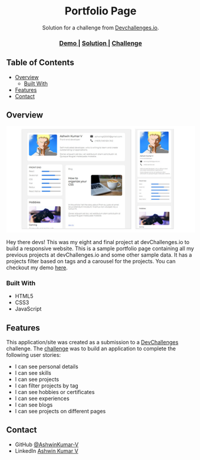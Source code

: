 
<h1 align="center">Portfolio Page</h1>

<div align="center">
   Solution for a challenge from  <a href="http://devchallenges.io" target="_blank">Devchallenges.io</a>.
</div>

<div align="center">
  <h3>
    <a href="https://ashwinkumar-v.github.io/PortfolioPage/">
      Demo
    </a>
    <span> | </span>
    <a href="https://github.com/AshwinKumar-V/PortfolioPage">
      Solution
    </a>
    <span> | </span>
    <a href="https://devchallenges.io/challenges/5ZnOYsSXM24JWnCsNFlt">
      Challenge
    </a>
  </h3>
</div>

<!-- TABLE OF CONTENTS -->

## Table of Contents

- [Overview](#overview)
  - [Built With](#built-with)
- [Features](#features)
- [Contact](#contact)


<!-- OVERVIEW -->

## Overview

![screenshot](https://raw.githubusercontent.com/AshwinKumar-V/PortfolioPage/main/.github/images/Screenshot.jpg)

Hey there devs! This was my eight and final project at devChallenges.io to build a responsive website. This is a sample portfolio page containing all my previous projects at devChallenges.io and some other sample data. It has a projects filter based on tags and a carousel for the projects.
You can checkout my demo [here](https://ashwinkumar-v.github.io/PortfolioPage).

### Built With

<!-- This section should list any major frameworks that you built your project using. Here are a few examples.-->

- HTML5
- CSS3
- JavaScript

## Features

<!-- List the features of your application or follow the template. Don't share the figma file here :) -->

This application/site was created as a submission to a [DevChallenges](https://devchallenges.io/paths/responsive-web-developer) challenge. The [challenge](https://devchallenges.io/challenges/5ZnOYsSXM24JWnCsNFlt) was to build an application to complete the following user stories:

- I can see personal details
- I can see skills
- I can see projects
- I can filter projects by tag
- I can see hobbies or certificates
- I can see experiences
- I can see blogs
- I can see projects on different pages

## Contact

- GitHub [@AshwinKumar-V](https://github.com/AshwinKumar-V)
- LinkedIn [Ashwin Kumar V](https://www.linkedin.com/in/ashwin-kumar-v/)